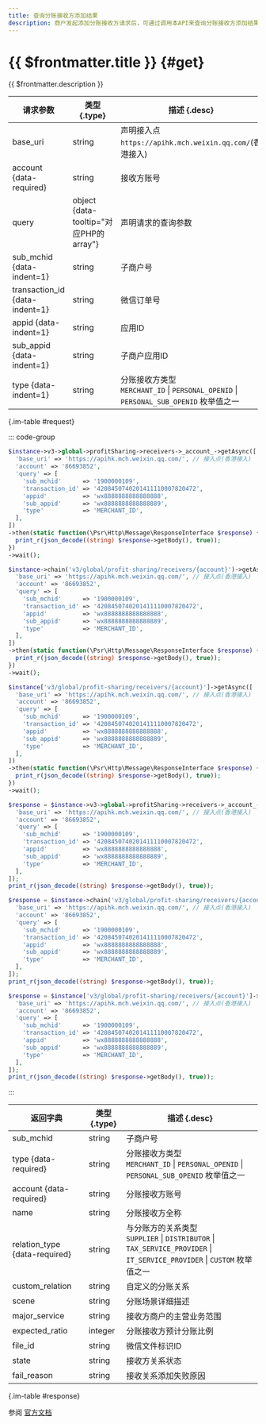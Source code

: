 ```yaml
---
title: 查询分账接收方添加结果
description: 商户发起添加分账接收方请求后，可通过调用本API来查询分账接收方添加结果。只有当微信审核接收方材料通过，接收方关系状态扭转为EFFECTIVE后，才允许调用请求分账API接口来分给该接收方。
---
```


# {{ $frontmatter.title }} {#get}

{{ $frontmatter.description }}

| 请求参数 | 类型 {.type} | 描述 {.desc}
| --- | --- | ---
| base_uri | string | 声明接入点`https://apihk.mch.weixin.qq.com/`(香港接入)
| account {data-required} | string | 接收方账号
| query | object {data-tooltip="对应PHP的array"} | 声明请求的查询参数
| sub_mchid {data-indent=1} | string | 子商户号
| transaction_id {data-indent=1} | string | 微信订单号
| appid {data-indent=1} | string | 应用ID
| sub_appid {data-indent=1} | string | 子商户应用ID
| type {data-indent=1} | string | 分账接收方类型<br/>`MERCHANT_ID` \| `PERSONAL_OPENID` \| `PERSONAL_SUB_OPENID` 枚举值之一

{.im-table #request}

::: code-group

```php [异步纯链式]
$instance->v3->global->profitSharing->receivers->_account_->getAsync([
  'base_uri' => 'https://apihk.mch.weixin.qq.com/', // 接入点(香港接入)
  'account' => '86693852',
  'query' => [
    'sub_mchid'      => '1900000109',
    'transaction_id' => '4208450740201411110007820472',
    'appid'          => 'wx8888888888888888',
    'sub_appid'      => 'wx8888888888888889',
    'type'           => 'MERCHANT_ID',
  ],
])
->then(static function(\Psr\Http\Message\ResponseInterface $response) {
  print_r(json_decode((string) $response->getBody(), true));
})
->wait();
```

```php [异步声明式]
$instance->chain('v3/global/profit-sharing/receivers/{account}')->getAsync([
  'base_uri' => 'https://apihk.mch.weixin.qq.com/', // 接入点(香港接入)
  'account' => '86693852',
  'query' => [
    'sub_mchid'      => '1900000109',
    'transaction_id' => '4208450740201411110007820472',
    'appid'          => 'wx8888888888888888',
    'sub_appid'      => 'wx8888888888888889',
    'type'           => 'MERCHANT_ID',
  ],
])
->then(static function(\Psr\Http\Message\ResponseInterface $response) {
  print_r(json_decode((string) $response->getBody(), true));
})
->wait();
```

```php [异步属性式]
$instance['v3/global/profit-sharing/receivers/{account}']->getAsync([
  'base_uri' => 'https://apihk.mch.weixin.qq.com/', // 接入点(香港接入)
  'account' => '86693852',
  'query' => [
    'sub_mchid'      => '1900000109',
    'transaction_id' => '4208450740201411110007820472',
    'appid'          => 'wx8888888888888888',
    'sub_appid'      => 'wx8888888888888889',
    'type'           => 'MERCHANT_ID',
  ],
])
->then(static function(\Psr\Http\Message\ResponseInterface $response) {
  print_r(json_decode((string) $response->getBody(), true));
})
->wait();
```

```php [同步纯链式]
$response = $instance->v3->global->profitSharing->receivers->_account_->get([
  'base_uri' => 'https://apihk.mch.weixin.qq.com/', // 接入点(香港接入)
  'account' => '86693852',
  'query' => [
    'sub_mchid'      => '1900000109',
    'transaction_id' => '4208450740201411110007820472',
    'appid'          => 'wx8888888888888888',
    'sub_appid'      => 'wx8888888888888889',
    'type'           => 'MERCHANT_ID',
  ],
]);
print_r(json_decode((string) $response->getBody(), true));
```

```php [同步声明式]
$response = $instance->chain('v3/global/profit-sharing/receivers/{account}')->get([
  'base_uri' => 'https://apihk.mch.weixin.qq.com/', // 接入点(香港接入)
  'account' => '86693852',
  'query' => [
    'sub_mchid'      => '1900000109',
    'transaction_id' => '4208450740201411110007820472',
    'appid'          => 'wx8888888888888888',
    'sub_appid'      => 'wx8888888888888889',
    'type'           => 'MERCHANT_ID',
  ],
]);
print_r(json_decode((string) $response->getBody(), true));
```

```php [同步属性式]
$response = $instance['v3/global/profit-sharing/receivers/{account}']->get([
  'base_uri' => 'https://apihk.mch.weixin.qq.com/', // 接入点(香港接入)
  'account' => '86693852',
  'query' => [
    'sub_mchid'      => '1900000109',
    'transaction_id' => '4208450740201411110007820472',
    'appid'          => 'wx8888888888888888',
    'sub_appid'      => 'wx8888888888888889',
    'type'           => 'MERCHANT_ID',
  ],
]);
print_r(json_decode((string) $response->getBody(), true));
```

:::

| 返回字典 | 类型 {.type} | 描述 {.desc}
| --- | --- | ---
| sub_mchid | string | 子商户号
| type {data-required} | string | 分账接收方类型<br/>`MERCHANT_ID` \| `PERSONAL_OPENID` \| `PERSONAL_SUB_OPENID` 枚举值之一
| account {data-required} | string | 分账接收方账号
| name | string | 分账接收方全称
| relation_type {data-required} | string | 与分账方的关系类型<br/>`SUPPLIER` \| `DISTRIBUTOR` \| `TAX_SERVICE_PROVIDER` \| `IT_SERVICE_PROVIDER` \| `CUSTOM` 枚举值之一
| custom_relation | string | 自定义的分账关系
| scene | string | 分账场景详细描述
| major_service | string | 接收方商户的主营业务范围
| expected_ratio | integer | 分账接收方预计分账比例
| file_id | string | 微信文件标识ID
| state | string | 接收方关系状态
| fail_reason | string | 接收关系添加失败原因

{.im-table #response}

参阅 [官方文档](https://pay.weixin.qq.com/doc/global/v3/zh/4013024912)
